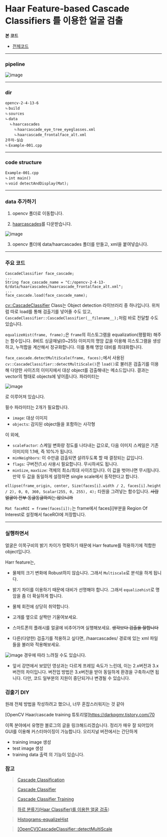 # Haar Feature-based Cascade Classifiers 를 이용한 얼굴 검출

**본 코드**
- [전체코드](2주차-실습/Example_002.cpp)

***

### pipeline

![image](https://mblogthumb-phinf.pstatic.net/MjAxNzAyMTJfMjE1/MDAxNDg2ODkxOTMwOTQx.ymB653xEYQwB11iNvPy85CV455n2ahx4zSgXlVsCgY4g.v1-avldWhRESJgbxfEFUZcsoisFEvVmKNA3S1IgIkVUg.PNG.infoefficien/image.png?type=w800)

***

### dir

```
opencv-2-4-13-6
ㄴbuild
ㄴsources
ㄴdata
  ㄴhaarcascades
    ㄴhaarcascade_eye_tree_eyeglasses.xml
    ㄴhaarcascade_frontalface_alt.xml
2주차-실습
ㄴExample-001.cpp
```

***

### code structure

```
Example-001.cpp
ㄴint main()
ㄴvoid detectAndDisplay(Mat);
```

***

### data 추가하기

1. opencv 폴더로 이동합니다.

2. [haarcascades](2주차-실습/data2/data/haarcascades)를 다운받습니다.

![image](https://user-images.githubusercontent.com/30471027/52734387-6db59880-3008-11e9-91fb-3b2c78a78c9d.png)

3. opencv 폴더에 data/haarcascades 폴더를 만들고, xml을 붙여넣습니다.

***


### 주요 코드
```
CascadeClassifier face_cascade;
...
String face_cascade_name = "C:/opencv-2-4-13-6/data/haarcascades/haarcascade_frontalface_alt.xml";
...
face_cascade.load(face_cascade_name);
```

[cv::CascadeClassifier](https://docs.opencv.org/3.4.3/d1/de5/classcv_1_1CascadeClassifier.html#ab3e572643114c43b21074df48c565a27) Class는 Object detection 라이브러리 중 하나입니다. 위처럼 따로 load를 통해 검출기를 넣어줄 수도 있고, `CascadeClassifier::CascadeClassifier(__filename__);`처럼 바로 전달할 수도 있습니다.

`equalizeHist(frame, frame);`은 `frame`의 히스토그램을 equalization(평활화) 해주는 함수입니다. 8비트 싱글채널(0~255) 이미지의 명암 값을 이용해 히스토그램을 생성하고, 누적합을 계산해서 정규화합니다. 이를 통해 명암 대비를 최대화합니다.

`face_cascade.detectMultiScale(frame, faces);`에서 사용된 `cv::CascadeClassifier::detectMultiScale()`은 `load()`로 불러온 검출기를 이용해 다양한 사이즈의 이미지에서 대상 object를 검출해내는 메소드입니다. 결과는 vector<Rect>의 형태로 objects에 넣어줍니다. 파라미터는

![image](https://user-images.githubusercontent.com/30471027/52896539-fe5cc600-320c-11e9-9bee-c3c9c854061b.png)

로 이루어져 있습니다.

필수 파라미터는 2개가 필요합니다.
 - `image`: 대상 이미지
 - `objects`: 감지된 object들을 포함하는 사각형
 
이 외에,
 - `scaleFactor`: 스케일 변화량 정도를 나타내는 값으로, 다음 이미지 스케일은 기존 이미지의 1.1배, 즉 10%가 됩니다.
 - `minNeighbors`: 이 수만큼 검출되면 살려두도록 할 때 결정되는 값입니다.
 - `flags`: 구버전(1.x) 사용시 필요합니다. 무시하셔도 됩니다.
 - `minSize`, `maxSize`: 객체의 최소/최대 사이즈입니다. 이 값을 벗어나면 무시됩니다. 만약 두 값을 동일하게 설정하면 single scale에서 동작한다고 합니다.

`ellipse(frame_origin, center, Size(faces[i].width / 2, faces[i].height / 2), 0, 0, 360, Scalar(255, 0, 255), 4);`
타원을 그려넣는 함수입니다. ~~사람 얼굴이 전부 동글동글하지는 않으니까~~

`Mat faceROI = frame(faces[i]);`는 frame에서 faces[i]부분을 Region Of Interest로 설정해서 faceROI에 저장합니다.

 
***

### 실행하면서

얼굴은 이목구비의 밝기 차이가 명확하기 때문에 Harr feature를 적용하기에 적합한 object입니다.

Harr feature는,
 - 물체의 크기 변화에 Robust하지 않습니다. 그래서 `Multiscale`로 분석을 하게 됩니다.
 - 밝기 차이를 이용하기 때문에 대비가 선명해야 합니다. 그래서 `equalizehist`로 명암을 좀 더 확실하게 합니다.
 - 물체 회전에 상당히 취약합니다.

- 고개를 옆으로 살짝만 기울여보세요.
- 스마트폰의 플래시를 얼굴에 비추어가며 실행해보세요. ~~생각보다 검출을 잘합니다~~
- 다른(다양한) 검출기를 적용하고 싶다면, /haarcascades/ 경로에 있는 xml 파일들을 불러와 적용해보세요.

![image](https://postfiles.pstatic.net/MjAxNzAyMDlfMTc1/MDAxNDg2NTY3NjQwNDc5.EJV7WcQCYEjS3hEtkjSZWlxnHjTM2ipnAWtQniL59qQg.K-F2iEhoIxSGbvj3wCiQtSYKmFuAjL-PmK209Rt2VIQg.PNG.infoefficien/image.png?type=w773)
  경우에 따라 느려질 수도 있습니다.

- 앞서 강연에서 보았던 영상과는 다르게 프레임 속도가 느린데, 이는 2.x버전과 3.x버전의 차이입니다. 버전업 방법은 3.x버전을 받아 동일하게 환경을 구축하시면 됩니다. 다만, 코드 일부분의 지원이 중단되거나 변경될 수 있습니다.

### 검출기 DIY

원래 전체 방법을 작성하려고 했으나, 너무 혼잡스러워지는 것 같아

[OpenCV Haar/cascade training 튜토리얼]https://darkpgmr.tistory.com/70

이쪽 분야에서 유명한 블로그의 글을 링크해드리겠습니다. 정리가 매우 잘 되어있어 GUI를 이용해 커스터마이징이 가능합니다.
오리지널 버전에서는 간단하게
 - training image 생성
 - test image 생성
 - training data 출력
 의 기능이 있습니다.

### 참고

>[Cascade Classification](https://docs.opencv.org/2.4/modules/objdetect/doc/cascade_classification.html)

>[Cascade Classifier](https://docs.opencv.org/3.4.3/db/d28/tutorial_cascade_classifier.html)

>[Cascade Classifier Training](https://docs.opencv.org/3.4.3/dc/d88/tutorial_traincascade.html)

>[하르 분류기(Haar Classifier)를 이용한 얼굴 검출](https://mblogthumb-phinf.pstatic.net/MjAxNzAyMTJfMjE1/MDAxNDg2ODkxOTMwOTQx.ymB653xEYQwB11iNvPy85CV455n2ahx4zSgXlVsCgY4g.v1-avldWhRESJgbxfEFUZcsoisFEvVmKNA3S1IgIkVUg.PNG.infoefficien/image.png?type=w800))

>[Histograms-equalizeHist](https://docs.opencv.org/2.4/modules/imgproc/doc/histograms.html#equalizehist)

>[[OpenCV]CascadeClassifier::detectMultiScale](https://dreamaz.tistory.com/418)
